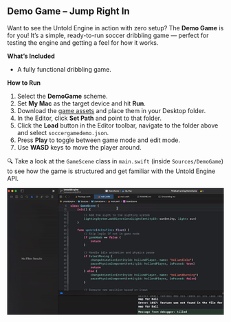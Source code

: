 ## Demo Game – Jump Right In

Want to see the Untold Engine in action with zero setup? The **Demo Game** is for you! It’s a simple, ready-to-run soccer dribbling game — perfect for testing the engine and getting a feel for how it works.

**What’s Included**
- A fully functional dribbling game.  

**How to Run**
1. Select the **DemoGame** scheme.  
2. Set **My Mac** as the target device and hit **Run**.  
3. Download the [game assets](linktogameassets) and place them in your Desktop folder.  
4. In the Editor, click **Set Path** and point to that folder.  
5. Click the **Load** button in the Editor toolbar, navigate to the folder above and select `soccergamedemo.json`.  
6. Press **Play** to toggle between game mode and edit mode.  
7. Use **WASD** keys to move the player around.  

🔍 Take a look at the `GameScene` class in `main.swift` (inside `Sources/DemoGame`) to see how the game is structured and get familiar with the Untold Engine API.

![DemoGame](../images/choosedemogame.gif)

